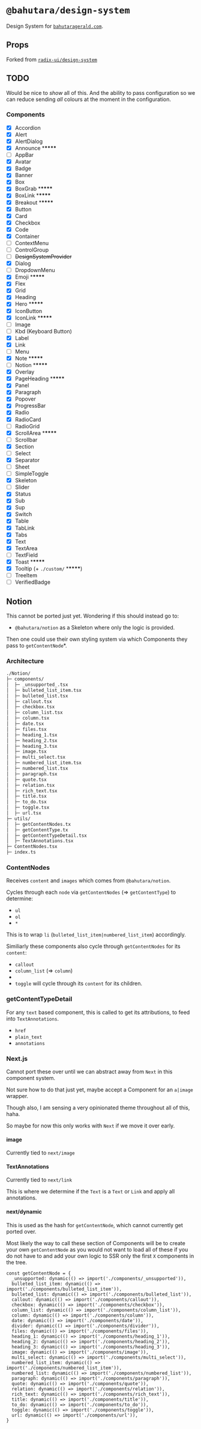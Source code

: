 # `@bahutara/design-system`

Design System for [`bahutaragerald.com`](https://jeromefitzgerald.com).

## Props

Forked from [`radix-ui/design-system`](https://github.com/radix-ui/design-system)

## TODO

Would be nice to _show_ all of this. And the ability to pass configuration so we can reduce sending _all_ colours at the moment in the configuration.

### Components

- [x] Accordion
- [x] Alert
- [x] AlertDialog
- [x] Announce \***\*\*\*\***
- [ ] AppBar
- [x] Avatar
- [x] Badge
- [x] Banner
- [x] Box
- [x] BoxGrab \***\*\*\*\***
- [x] BoxLink \***\*\*\*\***
- [x] Breakout \***\*\*\*\***
- [x] Button
- [x] Card
- [x] Checkbox
- [x] Code
- [x] Container
- [ ] ContextMenu
- [ ] ControlGroup
- [ ] ~~DesignSystemProvider~~
- [x] Dialog
- [ ] DropdownMenu
- [x] Emoji \***\*\*\*\***
- [x] Flex
- [x] Grid
- [x] Heading
- [x] Hero \***\*\*\*\***
- [x] IconButton
- [x] IconLink \***\*\*\*\***
- [ ] Image
- [ ] Kbd (Keyboard Button)
- [x] Label
- [x] Link
- [ ] Menu
- [x] Note \***\*\*\*\***
- [ ] Notion \***\*\*\*\***
- [x] Overlay
- [x] PageHeading \***\*\*\*\***
- [x] Panel
- [x] Paragraph
- [x] Popover
- [x] ProgressBar
- [x] Radio
- [x] RadioCard
- [ ] RadioGrid
- [x] ScrollArea \***\*\*\*\***
- [ ] Scrollbar
- [x] Section
- [ ] Select
- [x] Separator
- [ ] Sheet
- [ ] SimpleToggle
- [x] Skeleton
- [ ] Slider
- [x] Status
- [x] Sub
- [x] Sup
- [x] Switch
- [x] Table
- [x] TabLink
- [x] Tabs
- [x] Text
- [x] TextArea
- [ ] TextField
- [x] Toast \***\*\*\*\***
- [x] Tooltip (+ `./custom/` \***\*\*\*\***)
- [ ] TreeItem
- [ ] VerifiedBadge

## Notion

This cannot be ported just yet. Wondering if this should instead go to:

- `@bahutara/notion` as a Skeleton where only the logic is provided.

Then one could use their own styling system via which Components they pass to `getContentNode`\*.

### Architecture

```sh
./Notion/
├─ components/
│  ├─ _unsupported_.tsx
│  ├─ bulleted_list_item.tsx
│  ├─ bulleted_list.tsx
│  ├─ callout.tsx
│  ├─ checkbox.tsx
│  ├─ column_list.tsx
│  ├─ column.tsx
│  ├─ date.tsx
│  ├─ files.tsx
│  ├─ heading_1.tsx
│  ├─ heading_2.tsx
│  ├─ heading_3.tsx
│  ├─ image.tsx
│  ├─ multi_select.tsx
│  ├─ numbered_list_item.tsx
│  ├─ numbered_list.tsx
│  ├─ paragraph.tsx
│  ├─ quote.tsx
│  ├─ relation.tsx
│  ├─ rich_text.tsx
│  ├─ title.tsx
│  ├─ to_do.tsx
│  ├─ toggle.tsx
│  ├─ url.tsx
├─ utils/
│  ├─ getContentNodes.tx
│  ├─ getContentType.tx
│  ├─ getContentTypeDetail.tsx
│  ├─ TextAnnotations.tsx
├─ ContentNodes.tsx
├─ index.ts
```

### ContentNodes

Receives `content` and `images` which comes from `@bahutara/notion`.

Cycles through each `node` via `getContentNodes` (=> `getContentType`) to determine:

- `ul`
- `ol`
- `*`

This is to wrap `li` (`bulleted_list_item|numbered_list_item`) accordingly.

Similiarly these components also cycle through `getContentNodes` for its `content`:

- `callout`
- `column_list` (=> `column`)
-
- `toggle` will cycle through its `content` for its children.

### getContentTypeDetail

For any `text` based component, this is called to get its attributions, to feed into `TextAnnotations`.

- `href`
- `plain_text`
- `annotations`

### Next.js

Cannot port these over until we can abstract away from `Next` in this component system.

Not sure how to do that just yet, maybe accept a Component for an `a|image` wrapper.

Though also, I am sensing a very opinionated theme throughout all of this, haha.

So maybe for now this only works with `Next` if we move it over early.

#### image

Currently tied to `next/image`

#### TextAnnotations

Currently tied to `next/link`

This is where we determine if the `Text` is a `Text` or `Link` and apply all annotations.

#### next/dynamic

This is used as the hash for `getContentNode`, which cannot currently get ported over.

Most likely the way to call these section of Components will be to create your own `getContentNode` as you would not want to load all of these if you do not have to and add your own logic to SSR only the first `X` components in the tree.

```tsx
const getContentNode = {
  _unsupported: dynamic(() => import('./components/_unsupported')),
  bulleted_list_item: dynamic(() => import('./components/bulleted_list_item')),
  bulleted_list: dynamic(() => import('./components/bulleted_list')),
  callout: dynamic(() => import('./components/callout')),
  checkbox: dynamic(() => import('./components/checkbox')),
  column_list: dynamic(() => import('./components/column_list')),
  column: dynamic(() => import('./components/column')),
  date: dynamic(() => import('./components/date')),
  divider: dynamic(() => import('./components/divider')),
  files: dynamic(() => import('./components/files')),
  heading_1: dynamic(() => import('./components/heading_1')),
  heading_2: dynamic(() => import('./components/heading_2')),
  heading_3: dynamic(() => import('./components/heading_3')),
  image: dynamic(() => import('./components/image')),
  multi_select: dynamic(() => import('./components/multi_select')),
  numbered_list_item: dynamic(() => import('./components/numbered_list_item')),
  numbered_list: dynamic(() => import('./components/numbered_list')),
  paragraph: dynamic(() => import('./components/paragraph')),
  quote: dynamic(() => import('./components/quote')),
  relation: dynamic(() => import('./components/relation')),
  rich_text: dynamic(() => import('./components/rich_text')),
  title: dynamic(() => import('./components/title')),
  to_do: dynamic(() => import('./components/to_do')),
  toggle: dynamic(() => import('./components/toggle')),
  url: dynamic(() => import('./components/url')),
}
```
